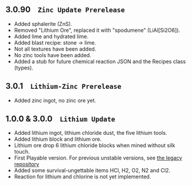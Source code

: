 ## 3.0.90&nbsp;&nbsp;&nbsp; `Zinc Update Prerelease`
* Added sphalerite (ZnS).
* Removed "Lithium Ore", replaced it with "spodumene" (LiAl[Si2O6]).
* Added lime and hydrated lime.
* Added blast recipe: stone -> lime.
* Not all textures have been added.
* No zinc tools have been added.
* Added a stub for future chemical reaction JSON and the Recipes class (types).

## 3.0.1&nbsp;&nbsp;&nbsp; `Lithium-Zinc Prerelease`
* Added zinc ingot, no zinc ore yet.

## 1.0.0 & 3.0.0&nbsp;&nbsp;&nbsp; `Lithium Update`
* Added lithium ingot, lithium chloride dust, the five lithium tools.
* Added lithium block and lithium ore.
* Lithium ore drop 6 lithium chloride blocks when mined without silk touch.
* First Playable version. For previous unstable versions, see [the legacy repository](https://github.com/code2828/chemc/releases)
* Added some survival-ungettable items HCl, H2, O2, N2 and Cl2.
* Reaction for lithium and chlorine is not yet implemented.
